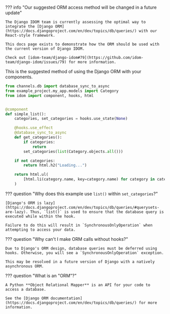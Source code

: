 ??? info "Our suggested ORM access method will be changed in a future update"

    The Django IDOM team is currently assessing the optimal way to integrate the [Django ORM](https://docs.djangoproject.com/en/dev/topics/db/queries/) with our React-style framework.

    This docs page exists to demonstrate how the ORM should be used with the current version of Django IDOM.

    Check out [idom-team/django-idom#79](https://github.com/idom-team/django-idom/issues/79) for more information.

This is the suggested method of using the Django ORM with your components.

```python title="components.py"
from channels.db import database_sync_to_async
from example_project.my_app.models import Category
from idom import component, hooks, html


@component
def simple_list():
    categories, set_categories = hooks.use_state(None)

    @hooks.use_effect
    @database_sync_to_async
    def get_categories():
        if categories:
            return
        set_categories(list(Category.objects.all()))

    if not categories:
        return html.h2("Loading...")

    return html.ul(
        [html.li(category.name, key=category.name) for category in categories]
    )
```

??? question "Why does this example use `list()` within `set_categories`?"

    [Django's ORM is lazy](https://docs.djangoproject.com/en/dev/topics/db/queries/#querysets-are-lazy). Thus, `list()` is used to ensure that the database query is executed while within the hook.

    Failure to do this will result in `SynchronousOnlyOperation` when attempting to access your data.

??? question "Why can't I make ORM calls without hooks?"

    Due to Django's ORM design, database queries must be deferred using hooks. Otherwise, you will see a `SynchronousOnlyOperation` exception.

    This may be resolved in a future version of Django with a natively asynchronous ORM.

??? question "What is an "ORM"?"

    A Python **Object Relational Mapper** is an API for your code to access a database.

    See the [Django ORM documentation](https://docs.djangoproject.com/en/dev/topics/db/queries/) for more information.
